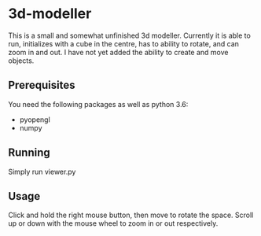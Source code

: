 # 3d-modeller

This is a small and somewhat unfinished 3d modeller. 
Currently it is able to run, initializes with a cube in the centre, has to ability to rotate, and can zoom in and out. I have not yet added the ability to create and move objects.

## Prerequisites
You need the following packages as well as python 3.6:
- pyopengl
- numpy

## Running
Simply run viewer.py

## Usage
Click and hold the right mouse button, then move to rotate the space. Scroll up or down with the mouse wheel to zoom in or out respectively.
